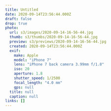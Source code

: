```yaml
---
title: Untitled
date: 2020-09-14T23:56:44.000Z
draft: false
drop: true
photo:
  url: s3/images/2020-09-14-16-56-44.jpg
  thumb: s3/thumbs/2020-09-14-16-56-44.jpg
  preview: s3/previews/2020-09-14-16-56-44.jpg
  created: 2020-09-14T23:56:44.000Z
  exif:
    make: Apple
    model: "iPhone 7"
    lens: "iPhone 7 back camera 3.99mm f/1.8"
    iso: 20
    aperture: 1.8
    shutter_speed: 1/2500
    focal_length: "4.0 mm"
    gps: null
  title: null
  caption: null
links: []
---
```

